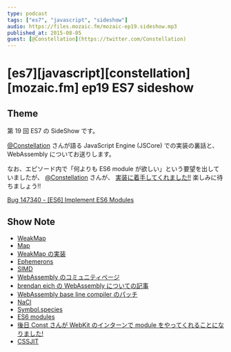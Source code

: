 ```yaml
---
type: podcast
tags: ["es7", "javascript", "sideshow"]
audio: https://files.mozaic.fm/mozaic-ep19.sideshow.mp3
published_at: 2015-08-05
guest: [@Constellation](https://twitter.com/Constellation)
---
```


# [es7][javascript][constellation][mozaic.fm] ep19 ES7 sideshow

## Theme

第 19 回 ES7 の SideShow です。

[@Constellation](https://twitter.com/Constellation) さんが語る JavaScript Engine (JSCore) での実装の裏話と、 WebAssembly についてお送りします。

なお、エピソード内で「何よりも ES6 module が欲しい」という要望を出していましたが、 [@Constellation](https://twitter.com/Constellation) さんが、 [実装に着手してくれました!!](https://plus.google.com/+YusukeSUZUKI/posts/CtKaHMhXrEH) 楽しみに待ちましょう!!

[Bug 147340 - [ES6] Implement ES6 Modules](https://bugs.webkit.org/show_bug.cgi%3Fid%3D147340)

## Show Note

- [WeakMap](https://developer.mozilla.org/en-US/docs/Web/JavaScript/Reference/Global_Objects/WeakMap)
- [Map](https://developer.mozilla.org/en-US/docs/Web/JavaScript/Reference/Global_Objects/Map)
- [WeakMap の実装](https://esdiscuss.org/topic/template-site-objects-and-weakmap)
- [Ephemerons](http://dl.acm.org/citation.cfm%3Fid%3D263733)
- [SIMD](https://developer.mozilla.org/ja/docs/Web/JavaScript/Reference/Global_Objects/SIMD)
- [WebAssembly のコミュニティページ](https://www.w3.org/community/webassembly/)
- [brendan eich の WebAssembly についての記事](https://brendaneich.com/2015/06/from-asm-js-to-webassembly/)
- [WebAssembly base line compiler のパッチ](http://trac.webkit.org/changeset/187531)
- [NaCl](https://developer.chrome.com/native-client)
- [Symbol.species](https://developer.mozilla.org/en-US/docs/Web/JavaScript/Reference/Global_Objects/Symbol/species)
- [ES6 modules](http://www.2ality.com/2014/09/es6-modules-final.html)
- [後日 Const さんが WebKit のインターンで module をやってくれることになりました!](https://plus.google.com/+YusukeSUZUKI/posts/CtKaHMhXrEH)
- [CSSJIT](https://groups.google.com/a/chromium.org/forum/%23%21topic/blink-dev/tL4LjQq8lNI/discussion)
